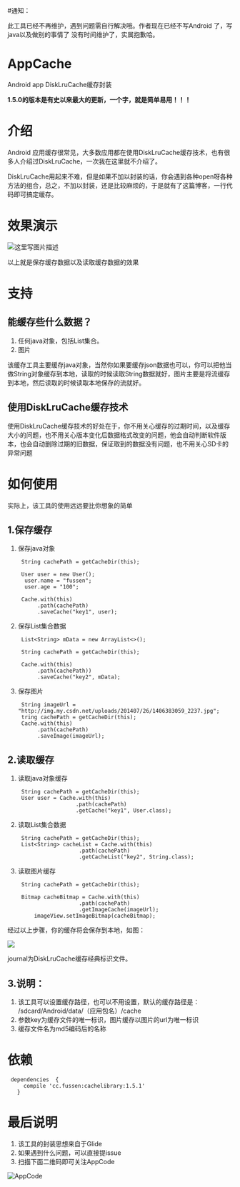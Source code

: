 #通知：

此工具已经不再维护，遇到问题需自行解决哦。作者现在已经不写Android 了，写java以及做别的事情了  没有时间维护了，实属抱歉哈。


# AppCache
Android app DiskLruCache缓存封装

**1.5.0的版本是有史以来最大的更新，一个字，就是简单易用！！！**

# 介绍
Android 应用缓存很常见，大多数应用都在使用DiskLruCache缓存技术，也有很多人介绍过DiskLruCache，一次我在这里就不介绍了。

DiskLruCache用起来不难，但是如果不加以封装的话，你会遇到各种open呀各种方法的组合，总之，不加以封装，还是比较麻烦的，于是就有了这篇博客，一行代码即可搞定缓存。

# 效果演示

![这里写图片描述](https://ws4.sinaimg.cn/large/006tKfTcgy1fm9eyreh0cg30960g8q3u.gif)


以上就是保存缓存数据以及读取缓存数据的效果

# 支持

## 能缓存些什么数据？

 1. 任何java对象，包括List集合。
 2. 图片
 
 该缓存工具主要缓存java对象，当然你如果要缓存json数据也可以，你可以把他当做String对象缓存到本地，读取的时候读取String数据就好，图片主要是将流缓存到本地，然后读取的时候读取本地保存的流就好。

## 使用DiskLruCache缓存技术

使用DiskLruCache缓存技术的好处在于，你不用关心缓存的过期时间，以及缓存大小的问题，也不用关心版本变化后数据格式改变的问题，他会自动判断软件版本，也会自动删除过期的旧数据，保证取到的数据没有问题，也不用关心SD卡的异常问题

# 如何使用


实际上，该工具的使用远远要比你想象的简单

## 1.保存缓存


1. 保存java对象

		String cachePath = getCacheDir(this);

		User user = new User();
		 user.name = "fussen";
		 user.age = "100";

		Cache.with(this)
		     .path(cachePath)
		     .saveCache("key1", user);


2. 保存List集合数据

		List<String> mData = new ArrayList<>();

		String cachePath = getCacheDir(this);

		Cache.with(this)
		     .path(cachePath))
		     .saveCache("key2", mData);

3. 保存图片

		String imageUrl = "http://img.my.csdn.net/uploads/201407/26/1406383059_2237.jpg";
		tring cachePath = getCacheDir(this);
		Cache.with(this)
		     .path(cachePath)
		     .saveImage(imageUrl);


## 2.读取缓存

1. 读取java对象缓存

		String cachePath = getCacheDir(this);
		User user = Cache.with(this)
		                 .path(cachePath)
		                 .getCache("key1", User.class);

2. 读取List集合数据

		String cachePath = getCacheDir(this);
		List<String> cacheList = Cache.with(this)
					      .path(cachePath)
					      .getCacheList("key2", String.class);

3. 读取图片缓存

		String cachePath = getCacheDir(this);
		
		Bitmap cacheBitmap = Cache.with(this)
				          .path(cachePath)
				          .getImageCache(imageUrl);
    		imageView.setImageBitmap(cacheBitmap);
		


经过以上步骤，你的缓存将会保存到本地，如图：

![](https://ws2.sinaimg.cn/large/006tKfTcgy1fm9lc63adhj30l00jetbj.jpg)

journal为DiskLruCache缓存经典标识文件。


## 3.说明：

1. 该工具可以设置缓存路径，也可以不用设置，默认的缓存路径是：
/sdcard/Android/data/（应用包名）/cache
2. 参数key为缓存文件的唯一标识，图片缓存以图片的url为唯一标识
3. 缓存文件名为md5编码后的名称


# 依赖


	 dependencies  {
		 compile 'cc.fussen:cachelibrary:1.5.1'
	   }


# 最后说明

1. 该工具的封装思想来自于Glide
2. 如果遇到什么问题，可以直接提issue
3. 扫描下面二维码即可关注AppCode

![AppCode](http://upload-images.jianshu.io/upload_images/3267943-35cf55f437d712a9.jpg?imageMogr2/auto-orient/strip%7CimageView2/2/w/1240)
